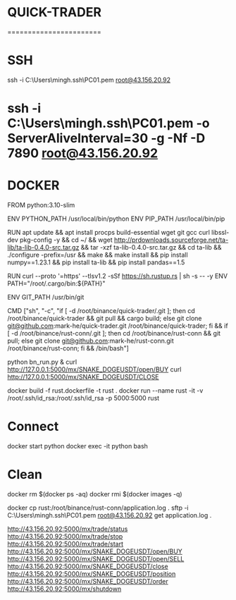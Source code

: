# QUICK-TRADER
=======================
# SSH
ssh -i C:\Users\mingh\.ssh\PC01.pem root@43.156.20.92

ssh -i C:\Users\mingh\.ssh\PC01.pem  -o ServerAliveInterval=30 -g -Nf -D 7890 root@43.156.20.92
=======================
# DOCKER
FROM python:3.10-slim

ENV PYTHON_PATH /usr/local/bin/python
ENV PIP_PATH /usr/local/bin/pip

RUN apt update && apt install procps build-essential wget git gcc curl libssl-dev pkg-config -y && cd ~/ && wget http://prdownloads.sourceforge.net/ta-lib/ta-lib-0.4.0-src.tar.gz && tar -xzf ta-lib-0.4.0-src.tar.gz && cd ta-lib && ./configure -prefix=/usr && make && make install  && pip install numpy==1.23.1 && pip install ta-lib && pip install pandas==1.5

RUN curl --proto '=https' --tlsv1.2 -sSf https://sh.rustup.rs | sh -s -- -y
ENV PATH="/root/.cargo/bin:${PATH}"

ENV GIT_PATH /usr/bin/git

CMD ["sh", "-c", "if [ -d /root/binance/quick-trader/.git ]; then cd /root/binance/quick-trader && git pull && cargo build; else git clone git@github.com:mark-he/quick-trader.git /root/binance/quick-trader; fi && if [ -d /root/binance/rust-conn/.git ]; then cd /root/binance/rust-conn && git pull; else git clone git@github.com:mark-he/rust-conn.git /root/binance/rust-conn; fi && /bin/bash"]

python bn_run.py &
curl http://127.0.0.1:5000/mx/SNAKE_DOGEUSDT/open/BUY
curl http://127.0.0.1:5000/mx/SNAKE_DOGEUSDT/CLOSE

docker build -f rust.dockerfile -t rust .
docker run --name rust -it -v /root/.ssh/id_rsa:/root/.ssh/id_rsa -p 5000:5000 rust

# Connect
docker start python
docker exec -it python bash
# Clean
docker rm $(docker ps -aq)
docker rmi $(docker images -q)


docker cp rust:/root/binance/rust-conn/application.log .
sftp -i C:\Users\mingh\.ssh\PC01.pem root@43.156.20.92
get application.log .

http://43.156.20.92:5000/mx/trade/status
http://43.156.20.92:5000/mx/trade/stop
http://43.156.20.92:5000/mx/trade/start
http://43.156.20.92:5000/mx/SNAKE_DOGEUSDT/open/BUY
http://43.156.20.92:5000/mx/SNAKE_DOGEUSDT/open/SELL
http://43.156.20.92:5000/mx/SNAKE_DOGEUSDT/close
http://43.156.20.92:5000/mx/SNAKE_DOGEUSDT/position
http://43.156.20.92:5000/mx/SNAKE_DOGEUSDT/order
http://43.156.20.92:5000/mx/shutdown